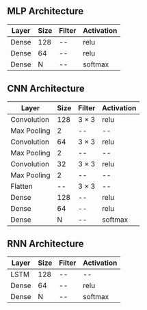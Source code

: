 ## MLP Architecture

| Layer  | Size | Filter | Activation |
|--------|------|--------|------------|
| Dense  | 128  | --     | relu       |
| Dense  | 64   | --     | relu       |
| Dense  | N    | --     | softmax    |

## CNN Architecture

| Layer       | Size | Filter | Activation |
|------------|------|--------|------------|
| Convolution | 128  | 3 × 3  | relu       |
| Max Pooling | 2    | --     | --         |
| Convolution | 64   | 3 × 3  | relu       |
| Max Pooling | 2    | --     | --         |
| Convolution | 32   | 3 × 3  | relu       |
| Max Pooling | 2    | --     | --         |
| Flatten     | --   | 3 × 3  | --         |
| Dense       | 128  | --     | relu       |
| Dense       | 64   | --     | relu       |
| Dense       | N    | --     | softmax    |

## RNN Architecture

| Layer | Size | Filter | Activation |
|-------|------|--------|------------|
| LSTM  | 128  | --     | --         |
| Dense | 64   | --     | relu       |
| Dense | N    | --     | softmax    |
